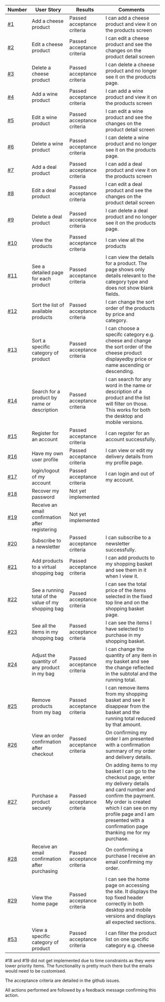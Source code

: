 
| Number | User Story | Results | Comments
|--------|---------|---------|---------|
|  [#1](https://github.com/evelynfoy/the-cheese-and-wine-boutique/issues/1)    |   Add a cheese product      |  Passed acceptance criteria | I can add a cheese product and view it on the products screen
|  [#2](https://github.com/evelynfoy/the-cheese-and-wine-boutique/issues/2)    |   Edit a cheese product     |  Passed acceptance criteria | I can edit a cheese product and see the changes on the product detail screen
|  [#3](https://github.com/evelynfoy/the-cheese-and-wine-boutique/issues/3)    |   Delete a cheese product     |  Passed acceptance criteria | I can delete a cheese product and no longer see it on the products page.
|  [#4](https://github.com/evelynfoy/the-cheese-and-wine-boutique/issues/4)    |   Add a wine product     |  Passed acceptance criteria | I can add a wine product and view it on the products screen
|  [#5](https://github.com/evelynfoy/the-cheese-and-wine-boutique/issues/5)    |   Edit a wine product     |  Passed acceptance criteria | I can edit a wine product and see the changes on the product detail screen
|  [#6](https://github.com/evelynfoy/the-cheese-and-wine-boutique/issues/6)    |   Delete a wine product      |  Passed acceptance criteria | I can delete a wine product and no longer see it on the products page.
|  [#7](https://github.com/evelynfoy/the-cheese-and-wine-boutique/issues/7)    |   Add a deal product     |  Passed acceptance criteria | I can add a deal product and view it on the products screen
|  [#8](https://github.com/evelynfoy/the-cheese-and-wine-boutique/issues/8)    |   Edit a deal product     |  Passed acceptance criteria | I can edit a deal product and see the changes on the product detail screen
|  [#9](https://github.com/evelynfoy/the-cheese-and-wine-boutique/issues/9)    |   Delete a deal product     |  Passed acceptance criteria | I can delete a deal product and no longer see it on the products page.
|  [#10](https://github.com/evelynfoy/the-cheese-and-wine-boutique/issues/10)    |   View the products      |  Passed acceptance criteria | I can view all the products
|  [#11](https://github.com/evelynfoy/the-cheese-and-wine-boutique/issues/11)    |   See a detailed page for each product     |  Passed acceptance criteria | I can view the details for a product. The page shows only details relevant to the category type and does not show blank fields.
|  [#12](https://github.com/evelynfoy/the-cheese-and-wine-boutique/issues/12)    |   Sort the list of available products     |  Passed acceptance criteria | I can change the sort order of the products by price and category.
|  [#13](https://github.com/evelynfoy/the-cheese-and-wine-boutique/issues/13)    |   Sort a specific category of product     |  Passed acceptance criteria | I can choose a specifc category e.g. cheese and change the sort order of the cheese product displayedby price or name ascending or descending.
|  [#14](https://github.com/evelynfoy/the-cheese-and-wine-boutique/issues/14)    |   Search for a product by name or description     |  Passed acceptance criteria | I can search for any word in the name or description of a product and the list will filter on those. This works for both the desktop and mobile versions. 
|  [#15](https://github.com/evelynfoy/the-cheese-and-wine-boutique/issues/15)    |   Register for an account      |  Passed acceptance criteria | I can regster for an account successfully.
|  [#16](https://github.com/evelynfoy/the-cheese-and-wine-boutique/issues/16)    |   Have my own user profile     |  Passed acceptance criteria | I can view or edit my delivery details from my profile page.
|  [#17](https://github.com/evelynfoy/the-cheese-and-wine-boutique/issues/17)    |   login/logout of my account     |  Passed acceptance criteria | I can login and out of my account.
|  [#18](https://github.com/evelynfoy/the-cheese-and-wine-boutique/issues/18)    |   Recover my password     |  Not yet implemented | 
|  [#19](https://github.com/evelynfoy/the-cheese-and-wine-boutique/issues/19)    |   Receive an email confirmation after registering      |  Not yet implemented
|  [#20](https://github.com/evelynfoy/the-cheese-and-wine-boutique/issues/20)    |   Subscribe to a newsletter     |  Passed acceptance criteria | I can subscribe to a newsletter successfully.
|  [#21](https://github.com/evelynfoy/the-cheese-and-wine-boutique/issues/21)    |   Add products to a virtual shopping bag     |  Passed acceptance criteria | I can add products to my shopping basket and see them in it when I view it.
|  [#22](https://github.com/evelynfoy/the-cheese-and-wine-boutique/issues/22)    |   See a running total of the value of my shopping bag     |  Passed acceptance criteria | I can see the total price of the items selected in the fixed top line and on the shopping basket page. 
|  [#23](https://github.com/evelynfoy/the-cheese-and-wine-boutique/issues/23)    |   See all the items in my shopping bag     |  Passed acceptance criteria | I can see the items I have selected to purchase in my shopping basket.
|  [#24](https://github.com/evelynfoy/the-cheese-and-wine-boutique/issues/24)    |   Adjust the quantity of any product in my bag    |  Passed acceptance criteria | I can change the quantity of any item in my basket and see the change reflected in the subtotal and the running total. 
|  [#25](https://github.com/evelynfoy/the-cheese-and-wine-boutique/issues/25)    |   Remove products from my bag     |  Passed acceptance criteria | I can remove items from my shopping basket and see it disappear from the basket and the running total reduced by that amount.
|  [#26](https://github.com/evelynfoy/the-cheese-and-wine-boutique/issues/26)    |   View an order confirmation after checkout     |  Passed acceptance criteria | On confirming my order I am presented with a confirmation summary of my order and delivery details.
|  [#27](https://github.com/evelynfoy/the-cheese-and-wine-boutique/issues/27)    |   Purchase a product securely     |  Passed acceptance criteria | On adding items to my basket I can go to the checkout page, enter my delivery details and card number and confirm the payment. My order is created which I can see on my profile page and I am presented with a confirmation page thanking me for my purchase.  
|  [#28](https://github.com/evelynfoy/the-cheese-and-wine-boutique/issues/28)    |   Receive an email confirmation after purchasing     |  Passed acceptance criteria | On confirming a purchase I receive an email confirming my order.
|  [#29](https://github.com/evelynfoy/the-cheese-and-wine-boutique/issues/29)    |   View the home page     |  Passed acceptance criteria | I can see the home page on accessing the site. It displays the top fixed header correctly in both desktop and mobile versions and displays all expected sections.
|  [#53](https://github.com/evelynfoy/the-cheese-and-wine-boutique/issues/53)    |   View a specific category of product     |  Passed acceptance criteria | I can filter the product list on one specific category e.g. cheese 


#18 and #19 did not get implemented due to time constraints as they were lower priority items.
The functionality is pretty much there but the emails would need to be customised.

The acceptance criteria are detailed in the github issues.

All actions performed are followed by a feedback message confirming this action.
